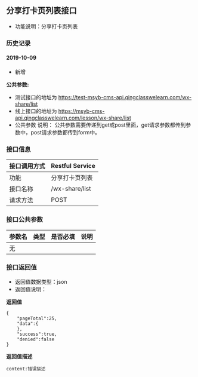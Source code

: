 ## 分享打卡页列表接口
+ 功能说明：分享打卡页列表

### 历史记录

#### 2019-10-09 
- 新增

**公共参数:**
+ 测试接口的地址为 https://test-msyb-cms-api.qingclasswelearn.com/wx-share/list
+ 线上接口的地址为 https://msyb-cms-api.qingclasswelearn.com/lesson/wx-share/list
+ 公共参数 说明： 公共参数需要传递到get或post里面，get请求参数都传到参数中，post请求参数都传到form中。

### 接口信息
|接口调用方式 	|	Restful Service			|
|:--------------|:--------------------------|
|功能	     	| 分享打卡页列表				|
|接口名称		|/wx-share/list				|
|请求方法		|POST					    |

### 接口公共参数
|参数名		   		|类型	|是否必填	|说明			    					|
|:------------------|:------|:----------|:--------------------------------------|
|无					|		|		  	|										|

  

### 接口返回值
+ 返回值数据类型：json
+ 返回值说明：

**返回值**  

```
{
    "pageTotal":25,
    "data":{
    },
    "success":true,
    "denied":false
}
```

**返回值描述**  

```
content:错误描述
```